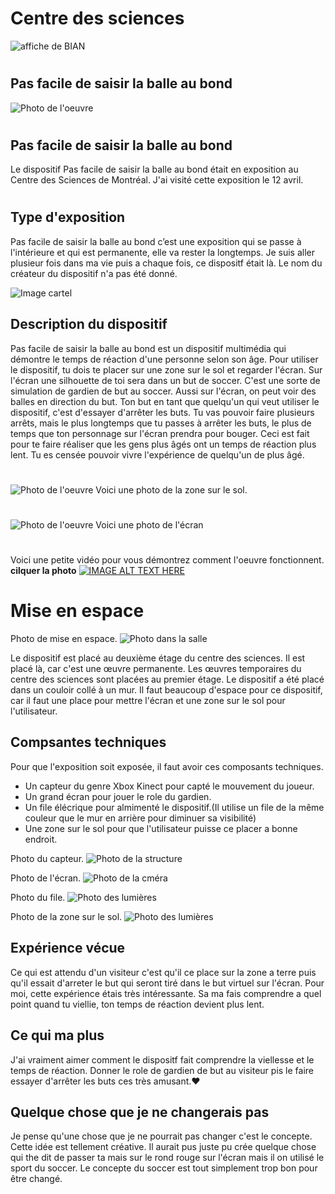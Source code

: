 # Centre des sciences
![affiche de BIAN](medias/moi_devant_centre.png)
#
## Pas facile de saisir la balle au bond
![Photo de l'oeuvre](medias/moi_dispositif.jpg)
#
## Pas facile de saisir la balle au bond
Le dispositif Pas facile de saisir la balle au bond était en exposition au Centre des Sciences de Montréal.
J'ai visité cette exposition le 12 avril.
#
## Type d'exposition
Pas facile de saisir la balle au bond c’est une exposition qui se passe à l'intérieure et qui est permanente, elle va rester la longtemps. Je suis aller plusieur fois dans ma vie puis a chaque fois, ce dispositf était là. Le nom du créateur du dispositif n'a pas été donné.

![Image cartel](medias/description.jpg)

## Description du dispositif
Pas facile de saisir la balle au bond est un dispositif multimédia qui démontre le temps de réaction d'une personne selon son âge. Pour utiliser le dispositif, tu dois te placer sur une zone sur le sol et regarder l'écran. Sur l'écran une silhouette de toi sera dans un but de soccer. C'est une sorte de simulation de gardien de but au soccer. Aussi sur l'écran, on peut voir des balles en direction du but. Ton but en tant que quelqu'un qui veut utiliser le dispositif, c'est d'essayer d'arrêter les buts. Tu vas pouvoir faire plusieurs arrêts, mais le plus longtemps que tu passes à arrêter les buts, le plus de temps que ton personnage sur l'écran prendra pour bouger. Ceci est fait pour te faire réaliser que les gens plus âgés ont un temps de réaction plus lent. Tu es censée pouvoir vivre l'expérience de quelqu'un de plus âgé.
#
![Photo de l'oeuvre](medias/zone_sol.jpg)
Voici une photo de la zone sur le sol.
#
![Photo de l'oeuvre](medias/ecran.jpg)
Voici une photo de l'écran
#
Voici une petite vidéo pour vous démontrez comment l'oeuvre fonctionnent. **cilquer la photo** [![IMAGE ALT TEXT HERE](medias/oeuvre_espace.jpg)](https://youtu.be/4xbXgVgLWYk)


# Mise en espace
Photo de mise en espace.
![Photo dans la salle](medias/espace.jpg)

Le dispositif est placé au deuxième étage du centre des sciences. Il est placé là, car c'est une œuvre permanente. Les œuvres temporaires du centre des sciences sont placées au premier étage. Le dispositif a été placé dans un couloir collé à un mur. Il faut beaucoup d'espace pour ce dispositif, car il faut une place pour mettre l'écran et une zone sur le sol pour l'utilisateur.

## Compsantes techniques
Pour que l'exposition soit exposée, il faut avoir ces composants techniques.
* Un capteur du genre Xbox Kinect pour capté le mouvement du joueur.
* Un grand écran pour jouer le role du gardien.
* Un file élécrique pour almimenté le dispositif.(Il utilise un file de la même couleur que le mur en arrière pour diminuer sa visibilité)
* Une zone sur le sol pour que l'utilisateur puisse ce placer a bonne endroit.

Photo du capteur.
![Photo de la structure](medias/camera_capteur.jpg)

Photo de l'écran.
![Photo de la cméra](medias/ecran.jpg)

Photo du file.
![Photo des lumières](medias/file.jpg)

Photo de la zone sur le sol.
![Photo des lumières](medias/zone_sol.jpg)

## Expérience vécue
Ce qui est attendu d'un visiteur c'est qu'il ce place sur la zone a terre puis qu'il essait d'arreter le but qui seront tiré dans le but virtuel sur l'écran. Pour moi, cette expérience étais très intéressante. Sa ma fais comprendre a quel point quand tu viellie, ton temps de réaction devient plus lent.

## Ce qui ma plus
J'ai vraiment aimer comment le dispositf fait comprendre la viellesse et le temps de réaction. Donner le role de gardien de but au visiteur pis le faire essayer d'arrêter les buts ces très amusant.:heart:

## Quelque chose que je ne changerais pas
Je pense qu'une chose que je ne pourrait pas changer c'est le concepte. Cette idée est tellement créative. Il aurait pus juste pu crée quelque chose qui the dit de passer ta mais sur le rond rouge sur l'écran mais il on utilisé le sport du soccer. Le concepte du soccer est tout simplement trop bon pour être changé.

